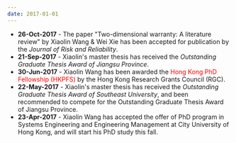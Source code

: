 ```yaml
---
date: 2017-01-01
---
```

<ul>
  <li><b>26-Oct-2017</b> - The paper "Two-dimensional warranty: A literature review" by Xiaolin Wang & Wei Xie has been accepted for publication by the <i>Journal of Risk and Reliability</i>.</li>
  <li><b>21-Sep-2017</b> - Xiaolin's master thesis has received the <i>Outstanding Graduate Thesis Award of Jiangsu Province</i>.</li>
  <li><b>30-Jun-2017</b> - Xiaolin Wang has been awarded the <font color="#FF0000">Hong Kong PhD Fellowship (HKPFS)</font> by the Hong Kong Research Grants Council (RGC).  </li>
  <li><b>22-May-2017</b> - Xiaolin's master thesis has received the <i>Outstanding Graduate Thesis Award of Southeast University</i>, and been recommended to compete for the Outstanding Graduate Thesis Award of Jiangsu Province.</li>
  <li><b>23-Apr-2017</b> - Xiaolin Wang has accepted the offer of PhD program in Systems Engineering and Engineering Management at City University of Hong Kong, and will start his PhD study this fall.</li>
<ul>

